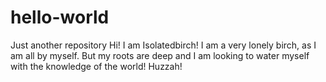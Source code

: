 # hello-world
Just another repository
Hi! I am Isolatedbirch! I am a very lonely birch, as I am all by myself. But my roots are deep and I am looking to water myself with the knowledge of the world! Huzzah!
